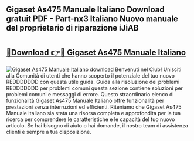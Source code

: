 ## Gigaset As475 Manuale Italiano Download gratuit PDF - Part-nx3 Italiano Nuovo manuale del proprietario di riparazione iJiAB

# <h2><a href="http://dfgzo1e.blite.top/?on=Gigaset+As475+Manuale+Italiano">🔗Download 👉🔴 Gigaset As475 Manuale Italiano</a></h2>

[![Gigaset As475 Manuale Italiano download](https://i.imgur.com/lujVjoI.png)](http://dfgzo1e.blite.top/?on=Gigaset+As475+Manuale+Italiano)
Benvenuti nel Club! Unisciti alla Comunità di utenti che hanno scoperto il potenziale del tuo nuovo REDDDDDDD con questa utile guida. Guida alla risoluzione dei problemi REDDDDDDD per problemi comuni questa sezione contiene soluzioni per problemi comuni e messaggi di errore. Questo straordinario elenco di funzionalità Gigaset As475 Manuale Italiano offre funzionalità per prestazioni senza interruzioni ed efficienti. Riteniamo che Gigaset As475 Manuale Italiano sia stata una risorsa completa e approfondita per la tua ricerca per comprendere le caratteristiche e le capacità del tuo nuovo articolo. Se hai bisogno di aiuto o hai domande, il nostro team di assistenza clienti è sempre a tua disposizione.
